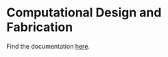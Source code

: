 # Computational Design and Fabrication


Find the documentation [here](https://augmentedfabricationlab.github.io/cdf_2023/).

